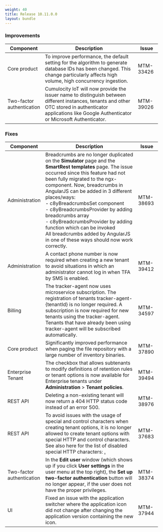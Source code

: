 ```yaml
---
weight: 40
title: Release 10.11.0.0
layout: bundle
---
```


<!--10.10.1.0 - 10.10.11.0-->

### Improvements

<div><table ><colgroup>
<col style="width: 15%;"><col style="width: 70%;"><col style="width: 15%;"></colgroup>
<thead><tr>
<th>
Component</th>
<th>
Description</th>
<th>
Issue</th>
</tr>
</thead><tbody>

<tr>
<td>
Core product</td>
<td > To improve performance, the default setting for the algorithm to generate database IDs has been changed. This change particularly affects high volume, high concurrency ingestion. </td>
<td>
MTM-33426</td>
</tr>

<tr>
<td>
Two-factor authentication</td>
<td > Cumulocity IoT will now provide the issuer name to distinguish between different  instances, tenants and other OTC stored in authenticator applications like Google Authenticator or Microsoft Authenticator. </td>
<td>
MTM-39026</td>
</tr>

</tbody></table></div>



### Fixes

<div><table ><colgroup>
<col style="width: 15%;"><col style="width: 70%;"><col style="width: 15%;"></colgroup>
<thead><tr>
<th>
Component</th>
<th>
Description</th>
<th>
Issue</th>
</tr>
</thead><tbody>

<tr>
<td>
Administration</td>
<td > Breadcrumbs are no longer duplicated on the <b>Simulator</b> page and the <b>SmartRest templates</b> page. The issue occurred since this feature had not been fully migrated to the ngx-component. Now, breadcrumbs in AngularJS can be added in 3 different places/ways:
<br>- c8yBreadcrumbsSet component
<br>- c8yBreadcrumbsProvider by adding breadcrumbs array
<br>- c8yBreadcrumbsProvider by adding function which can be invoked
<br>All breadcrumbs added by AngularJS in one of these ways should now work correctly.</td>
<td>
MTM-38693</td>
</tr>

<tr>
<td>
Administration</td>
<td > A contact phone number is now required when creating a new tenant to avoid situations in which an administrator cannot log in when TFA by SMS is enabled.</td>
<td>
MTM-39412</td>
</tr>

<tr>
<td>
Billing</td>
<td > The tracker-agent now uses microservice subscription. The registration  of tenants tracker-agent-{tenantId} is no longer required. A subscription is now required for new tenants using the tracker-agent. Tenants that have already been using tracker-agent will be subscribed automatically.</td>
<td>
MTM-34597</td>
</tr>

<tr>
<td>
Core product</td>
<td > Significantly improved performance when paging the file repository with a large number of inventory binaries.</td>
<td>
MTM-37890</td>
</tr>

<tr>
<td>
Enterprise Tenant</td>
<td > The checkbox that allows subtenants to modify definitions of retention rules or tenant options is now available for Enterprise tenants under <b>Administration</b> > <b>Tenant policies</b>.</td>
<td>
MTM-39494</td>
</tr>

<tr>
<td>
REST API</td>
<td > Deleting a non-existing tenant will now return a 404 HTTP status code instead of an error 500.</td>
<td>
MTM-38976</td>
</tr>

<tr>
<td>
REST API</td>
<td > To avoid issues with the usage of special and control characters when creating tenant options, it is no longer allowed to create tenant options with special HTTP and control characters. See also here for the list of disabled special HTTP characters: <a href="https://secure.n-able.com/webhelp/NC_9-1-0_SO_en/Content/SA_docs/API_Level_Integration/API_Integration_URLEncoding.html" class="no-ajaxy"<https://secure.n-able.com/webhelp/NC_9-1-0_SO_en/Content/SA_docs/API_Level_Integration/API_Integration_URLEncoding.html</a>.</td>
<td>
MTM-37683</td>
</tr>

<tr>
<td>
Two-factor authentication</td>
<td > In the <b>Edit user</b> window (which shows up if you click <b>User settings</b> in the user menu at the top right), the <b>Set up two-factor authentication</b> button will no longer appear, if the user does not have the proper privileges.</td>
<td>
MTM-38374</td>
</tr>

<tr>
<td>
UI</td>
<td > Fixed an issue with the application switcher where the application icon did not change after changing the application version containing the new icon.</td>
<td>
MTM-37944</td>
</tr>

</tbody></table></div>
